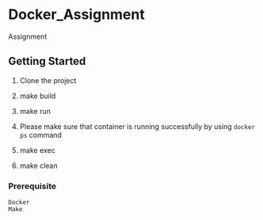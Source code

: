 # Docker_Assignment
Assignment
## Getting Started

1. Clone the project

2. make build

3. make run

4. Please make sure that container is running successfully by using `docker ps` command

5. make exec

6. make clean

### Prerequisite
```
Docker
Make
```
